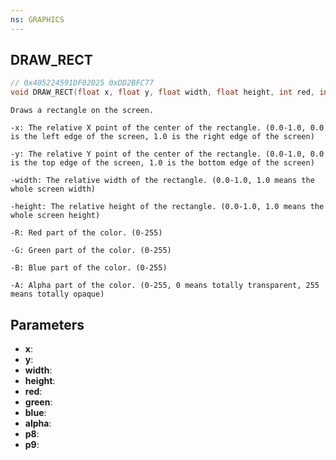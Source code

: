 ```yaml
---
ns: GRAPHICS
---
```

## DRAW_RECT

```c
// 0x405224591DF02025 0xDD2BFC77
void DRAW_RECT(float x, float y, float width, float height, int red, int green, int blue, int alpha, BOOL p8, BOOL p9);
```

```
Draws a rectangle on the screen.

-x: The relative X point of the center of the rectangle. (0.0-1.0, 0.0 is the left edge of the screen, 1.0 is the right edge of the screen)

-y: The relative Y point of the center of the rectangle. (0.0-1.0, 0.0 is the top edge of the screen, 1.0 is the bottom edge of the screen)

-width: The relative width of the rectangle. (0.0-1.0, 1.0 means the whole screen width)

-height: The relative height of the rectangle. (0.0-1.0, 1.0 means the whole screen height)

-R: Red part of the color. (0-255)

-G: Green part of the color. (0-255)

-B: Blue part of the color. (0-255)

-A: Alpha part of the color. (0-255, 0 means totally transparent, 255 means totally opaque)
```

## Parameters
* **x**:
* **y**:
* **width**:
* **height**:
* **red**:
* **green**:
* **blue**:
* **alpha**:
* **p8**:
* **p9**:
